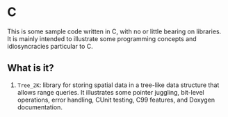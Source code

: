 # C
This is some sample code written in C, with no or little bearing on
libraries.  It is mainly intended to illustrate some programming concepts
and idiosyncracies particular to C.

## What is it?
1. `Tree_2K`: library for storing spatial data in a tree-like data
    structure that allows range queries.  It illustrates some pointer
    juggling, bit-level operations, error handling, CUnit testing, C99
    features, and Doxygen documentation.

